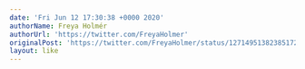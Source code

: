 ```yaml
---
date: 'Fri Jun 12 17:30:38 +0000 2020'
authorName: Freya Holmér
authorUrl: 'https://twitter.com/FreyaHolmer'
originalPost: 'https://twitter.com/FreyaHolmer/status/1271495138238517256'
layout: like
---
```

